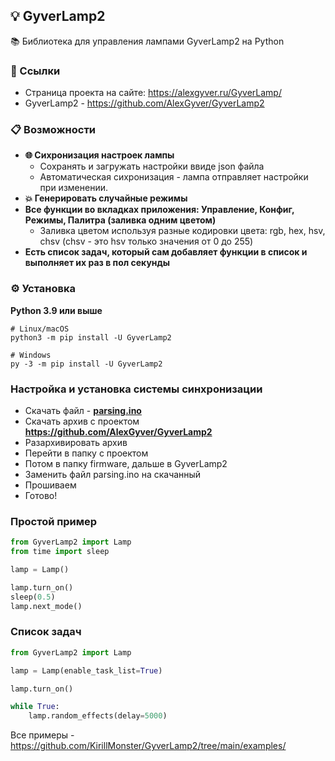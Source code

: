 ## 💡 GyverLamp2
📚 Библиотека для управления лампами GyverLamp2 на Python

### 🔗 Ссылки
 - Страница проекта на сайте: https://alexgyver.ru/GyverLamp/ <br />
 - GyverLamp2 - https://github.com/AlexGyver/GyverLamp2 <br />


### 📋 Возможности
 - **🌐 Сихронизация настроек лампы**
   - Сохранять и загружать настройки ввиде json файла
   - Автоматическая сихронизация - лампа отправляет настройки при изменении.
 - **💥 Генерировать случайные режимы**
 - **Все функции во вкладках приложения: Управление, Конфиг, Режимы, Палитра (заливка одним цветом)**
   - Заливка цветом используя разные кодировки цвета: rgb, hex, hsv, chsv (chsv - это hsv только значения от 0 до 255)
 - **Есть список задач, который сам добавляет функции в список и выполняет их раз в пол секунды**

### ⚙ Установка
**Python 3.9 или выше**
``` shell
# Linux/macOS
python3 -m pip install -U GyverLamp2

# Windows
py -3 -m pip install -U GyverLamp2
```

<a id="sync-system"></a>
### Настройка и установка системы синхронизации
- Cкачать файл - **[parsing.ino](https://drive.google.com/file/d/1pnKzcrGQT6KlmFDsaizI0PsYUBRaYPh_/view?usp=sharing)**
- Скачать архив с проектом **https://github.com/AlexGyver/GyverLamp2**
- Разархивировать архив
- Перейти в папку c проектом
- Потом в папку firmware, дальше в GyverLamp2
- Заменить файл parsing.ino на скачанный
- Прошиваем
- Готово!

###  Простой пример
```Python
from GyverLamp2 import Lamp
from time import sleep

lamp = Lamp()

lamp.turn_on()
sleep(0.5)
lamp.next_mode()
```

###  Список задач
```Python
from GyverLamp2 import Lamp

lamp = Lamp(enable_task_list=True)

lamp.turn_on()

while True:
    lamp.random_effects(delay=5000)
```

Все примеры - https://github.com/KirillMonster/GyverLamp2/tree/main/examples/
